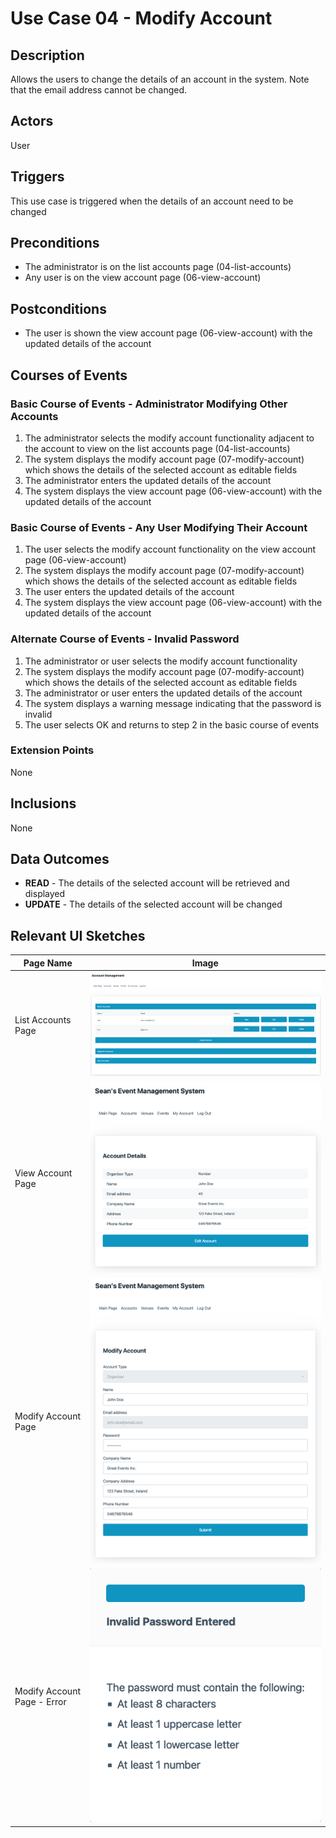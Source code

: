 # Use Case 04 - Modify Account

## Description

Allows the users to change the details of an account in the system. Note that the email address cannot be changed.

## Actors

User

## Triggers

This use case is triggered when the details of an account need to be changed

## Preconditions

- The administrator is on the list accounts page (04-list-accounts)
- Any user is on the view account page (06-view-account)

## Postconditions

- The user is shown the view account page (06-view-account) with the updated details of the account

## Courses of Events

### Basic Course of Events - Administrator Modifying Other Accounts

1. The administrator selects the modify account functionality adjacent to the account to view on the list accounts page (04-list-accounts) 
2. The system displays the modify account page (07-modify-account) which shows the details of the selected account as editable fields
3. The administrator enters the updated details of the account
4. The system displays the view account page (06-view-account) with the updated details of the account

### Basic Course of Events - Any User Modifying Their Account

1. The user selects the modify account functionality on the view account page (06-view-account)
2. The system displays the modify account page (07-modify-account) which shows the details of the selected account as editable fields
3. The user enters the updated details of the account
4. The system displays the view account page (06-view-account) with the updated details of the account

### Alternate Course of Events - Invalid Password

1. The administrator or user selects the modify account functionality
2. The system displays the modify account page (07-modify-account) which shows the details of the selected account as editable fields
3. The administrator or user enters the updated details of the account
4. The system displays a warning message indicating that the password is invalid
5. The user selects OK and returns to step 2 in the basic course of events


### Extension Points

None

## Inclusions

None

## Data Outcomes
- **READ** - The details of the selected account will be retrieved and displayed
- **UPDATE** - The details of the selected account will be changed


## Relevant UI Sketches
| Page Name | Image |
|----|------|
| List Accounts Page | ![List Accounts Page](/01-requirements-solution/uisketches/04-list-accounts.png) |
| View Account Page | ![View Account Page](/01-requirements-solution/uisketches/06-view-account.png) |
| Modify Account Page | ![Modify Account Page](/01-requirements-solution/uisketches/07-modify-account.png) |
| Modify Account Page - Error | ![Modify Account Page - Error](/01-requirements-solution/uisketches/07-modify-account-password.png) |



